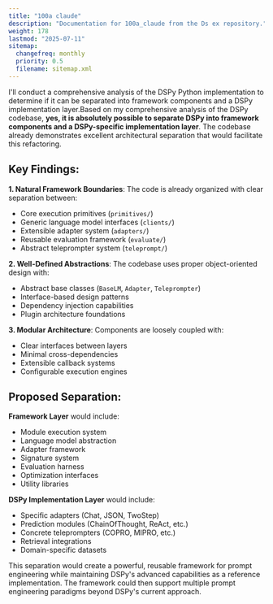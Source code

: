 ```yaml
---
title: "100a claude"
description: "Documentation for 100a_claude from the Ds ex repository."
weight: 178
lastmod: "2025-07-11"
sitemap:
  changefreq: monthly
  priority: 0.5
  filename: sitemap.xml
---
```


I'll conduct a comprehensive analysis of the DSPy Python implementation to determine if it can be separated into framework components and a DSPy implementation layer.Based on my comprehensive analysis of the DSPy codebase, **yes, it is absolutely possible to separate DSPy into framework components and a DSPy-specific implementation layer**. The codebase already demonstrates excellent architectural separation that would facilitate this refactoring.

## Key Findings:

**1. Natural Framework Boundaries**: The code is already organized with clear separation between:
- Core execution primitives (`primitives/`)
- Generic language model interfaces (`clients/`)
- Extensible adapter system (`adapters/`)
- Reusable evaluation framework (`evaluate/`)
- Abstract teleprompter system (`teleprompt/`)

**2. Well-Defined Abstractions**: The codebase uses proper object-oriented design with:
- Abstract base classes (`BaseLM`, `Adapter`, `Teleprompter`)
- Interface-based design patterns
- Dependency injection capabilities
- Plugin architecture foundations

**3. Modular Architecture**: Components are loosely coupled with:
- Clear interfaces between layers
- Minimal cross-dependencies
- Extensible callback systems
- Configurable execution engines

## Proposed Separation:

**Framework Layer** would include:
- Module execution system
- Language model abstraction
- Adapter framework
- Signature system
- Evaluation harness
- Optimization interfaces
- Utility libraries

**DSPy Implementation Layer** would include:
- Specific adapters (Chat, JSON, TwoStep)
- Prediction modules (ChainOfThought, ReAct, etc.)
- Concrete teleprompters (COPRO, MIPRO, etc.)
- Retrieval integrations
- Domain-specific datasets

This separation would create a powerful, reusable framework for prompt engineering while maintaining DSPy's advanced capabilities as a reference implementation. The framework could then support multiple prompt engineering paradigms beyond DSPy's current approach.
